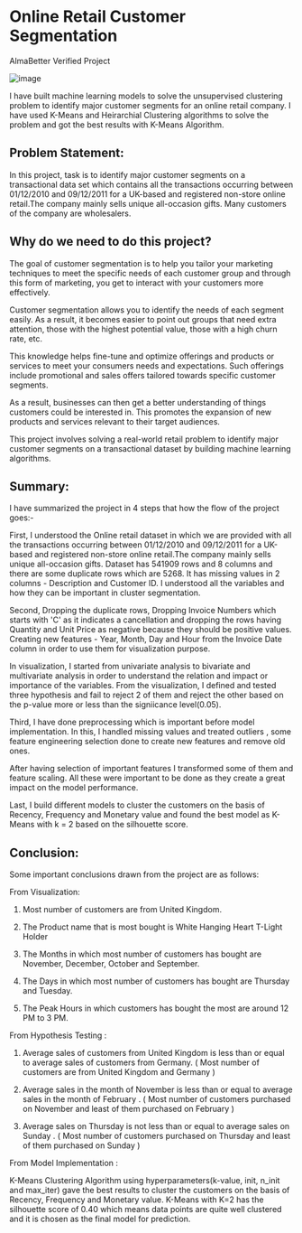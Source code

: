 # Online Retail Customer Segmentation
AlmaBetter Verified Project

![image](https://github.com/Shubham-droid24/Online-Customer-Segmentation/assets/72461022/135e985d-d5bc-44a8-8a5f-4b2cfb97faa3)

I have built machine learning models to solve the unsupervised clustering problem to identify major customer segments for an online retail company. I have used K-Means and Heirarchial Clustering algorithms to solve the problem and got the best results with K-Means Algorithm.

## Problem Statement: 

In this project,  task is to identify major customer segments on a transactional data set which contains all the transactions occurring between 01/12/2010 and 09/12/2011 for a UK-based and registered non-store online retail.The company mainly sells unique all-occasion gifts. Many customers of the company are wholesalers.

## Why do we need to do this project?

The goal of customer segmentation is to help you tailor your marketing techniques to meet the specific needs of each customer group and through this form of marketing, you get to interact with your customers more effectively.

Customer segmentation allows you to identify the needs of each segment easily. As a result, it becomes easier to point out groups that need extra attention, those with the highest potential value, those with a high churn rate, etc.

This knowledge helps fine-tune and optimize offerings and products or services to meet your consumers needs and expectations. Such offerings include promotional and sales offers tailored towards specific customer segments.

As a result, businesses can then get a better understanding of things customers could be interested in. This promotes the expansion of new products and services relevant to their target audiences.

This project involves solving a real-world retail problem to identify major customer segments on a transactional dataset by building machine learning algorithms.

## Summary:

I have summarized the project in 4 steps that how the flow of the project goes:-

First, I understood the Online retail dataset in which we are provided with all the transactions occurring between 01/12/2010 and 09/12/2011 for a UK-based and registered non-store online retail.The company mainly sells unique all-occasion gifts. Dataset has 541909 rows and 8 columns and there are some duplicate rows which are 5268. It has missing values in 2 columns - Description and Customer ID. I understood all the variables and how they can be important in cluster segmentation.

Second, Dropping the duplicate rows, Dropping Invoice Numbers which starts with 'C' as it indicates a cancellation and dropping the rows having Quantity and Unit Price as negative because they should be positive values. Creating new features - Year, Month, Day and Hour from the Invoice Date column in order to use them for visualization purpose.

In visualization, I started from univariate analysis to bivariate and multivariate analysis in order to understand the relation and impact or importance of the variables. From the visualization, I defined and tested three hypothesis and fail to reject 2 of them and reject the other based on the p-value more or less than the signiicance level(0.05).

Third, I have done preprocessing which is important before model implementation. In this, I handled missing values and treated outliers , some feature engineering selection done to create new features and remove old ones.

After having selection of important features I transformed some of them and feature scaling. All these were important to be done as they create a great impact on the model performance.

Last, I build different models to cluster the customers on the basis of Recency, Frequency and Monetary value and found the best model as K-Means with k = 2 based on the silhouette score.

## Conclusion:

Some important conclusions drawn from the project are as follows:

From Visualization:

1) Most number of customers are from United Kingdom.

2) The Product name that is most bought is White Hanging Heart T-Light Holder

3) The Months in which most number of customers has bought are November, December, October and September.

4) The Days in which most number of customers has bought are Thursday and Tuesday.

5) The Peak Hours in which customers has bought the most are around 12 PM to 3 PM.

From Hypothesis Testing :

1) Average sales of customers from United Kingdom is less than or equal to average sales of customers from Germany. ( Most number of customers are from United Kingdom and Germany )

2) Average sales in the month of November is less than or equal to average sales in the month of February . ( Most number of customers purchased on November and least of them purchased on February )

3) Average sales on Thursday is not less than or equal to average sales on Sunday . ( Most number of customers purchased on Thursday and least of them purchased on Sunday )

From Model Implementation :

K-Means Clustering Algorithm using hyperparameters(k-value, init, n_init and max_iter) gave the best results to cluster the customers on the basis of Recency, Frequency and Monetary value. K-Means with K=2 has the silhouette score of 0.40 which means data points are quite well clustered and it is chosen as the final model for prediction.
